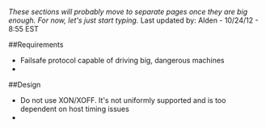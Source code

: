 _These sections will probably move to separate pages once they are big enough. For now, let's just start typing._
Last updated by: Alden - 10/24/12 - 8:55 EST

##Requirements

* Failsafe protocol capable of driving big, dangerous machines
* 

##Design

* Do not use XON/XOFF. It's not uniformly supported and is too dependent on host timing issues
*


